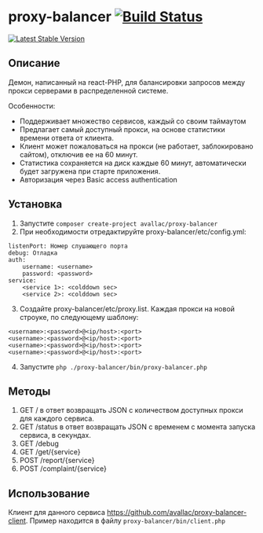 proxy-balancer [![Build Status](https://img.shields.io/travis/avallac/proxy-balancer.svg)](https://travis-ci.org/avallac/proxy-balancer)
==============

[![Latest Stable Version](https://img.shields.io/packagist/v/avallac/proxy-balancer.svg)](https://packagist.org/packages/avallac/proxy-balancer)


Описание
--------
Демон, написанный на react-PHP, для балансировки запросов между прокси серверами в распределенной системе. 

Особенности:
 * Поддерживает множество сервисов, каждый со своим таймаутом
 * Предлагает самый доступный прокси, на основе статистики времени ответа от клиента.
 * Клиент может пожаловаться на прокси (не работает, заблокировано сайтом), отключив ее на 60 минут.
 * Статистика сохраняется на диск каждые 60 минут, автоматически будет загружена при старте приложения.
 * Авторизация через Basic access authentication
 
Установка
---------
1. Запустите ```composer create-project avallac/proxy-balancer```
2. При необходимости отредактируйте proxy-balancer/etc/config.yml:
```
listenPort: Номер слушающего порта
debug: Отладка
auth:
    username: <username>
    password: <password>
service:
    <service 1>: <colddown sec>
    <service 2>: <colddown sec>
```
3. Создайте proxy-balancer/etc/proxy.list. Каждая прокси на новой строуке, по следующему шаблону:
```
<username>:<password>@<ip/host>:<port>
<username>:<password>@<ip/host>:<port>
<username>:<password>@<ip/host>:<port>
<username>:<password>@<ip/host>:<port>
```
4. Запустите ```php ./proxy-balancer/bin/proxy-balancer.php```

Методы
------
1. GET / в ответ возвращать JSON с количеством доступных прокси для каждого сервиса.
2. GET /status в ответ возвращать JSON с временем с момента запуска сервиса, в секундах.
3. GET /debug
4. GET /get/{service}
5. POST /report/{service}
6. POST /complaint/{service}

Использование
-------------
Клиент для данного сервиса https://github.com/avallac/proxy-balancer-client. Пример находится в файлу ```proxy-balancer/bin/client.php```
